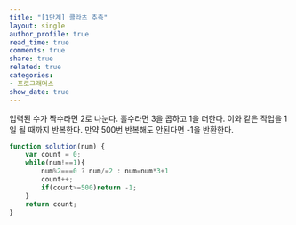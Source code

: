 ```yaml
---
title: "[1단계] 콜라츠 추측"
layout: single
author_profile: true
read_time: true
comments: true
share: true
related: true
categories:
- 프로그래머스
show_date: true
---
```


입력된 수가 짝수라면 2로 나눈다.
홀수라면 3을 곱하고 1을 더한다. 이와 같은 작업을 1일 될 때까지 반복한다. 만약 500번 반복해도 안된다면 -1을 반환한다.

```js
function solution(num) {
    var count = 0;
    while(num!==1){
        num%2===0 ? num/=2 : num=num*3+1
        count++;
        if(count>=500)return -1;
    }
    return count;
}
```
